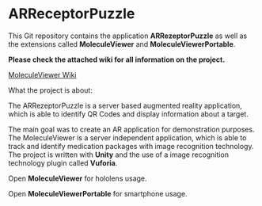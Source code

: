 # ARReceptorPuzzle
This Git repository contains the application **ARRezeptorPuzzle** as well as the extensions called **MoleculeViewer** and **MoleculeViewerPortable**.

**Please check the attached wiki for all information on the project.**

[MoleculeViewer Wiki](https://gitlab.fhnw.ch/denise.baumann/arreceptorpuzzle/wikis/home)


What the project is about:

The ARRezeptorPuzzle is a server based augmented reality application, which is able to identify QR Codes and display information about a target.

The main goal was to create an AR application for demonstration purposes. 
The MoleculeViewer is a server independent application, which is able to track and identify medication packages with image recognition technology.
The project is written with **Unity** and the use of a image recognition technology plugin called **Vuforia**. 

Open  **MoleculeViewer** for hololens usage.

Open **MoleculeViewerPortable** for smartphone usage.

